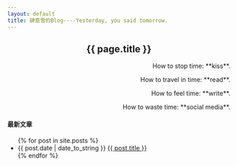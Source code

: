 ```yaml
---
layout: default
title: 肆意雪的Blog----Yesterday, you said tomorrow.
---
```

<center><h2>{{ page.title }}</h2></center>
<p align=right>How to stop time: **kiss**.</p>
<p align=right>How to travel in time: **read**.</p>
<p align=right>How to feel time: **write**.</p>
<p align=right>How to waste time: **social media**.</p>
<p><h4>最新文章</h4></p>
<ul>
{% for post in site.posts %}
<li>{{ post.date | date_to_string }} <a href="{{ site.baseurl }}{{ post.url }}">{{ post.title }}</a></li>
{% endfor %}
</ul>
